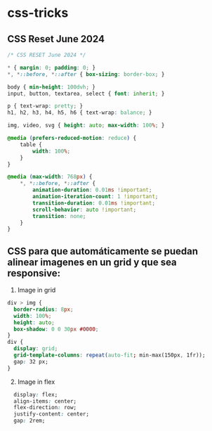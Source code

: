 # css-tricks

## CSS Reset June 2024

```css
/* CSS RESET June 2024 */

* { margin: 0; padding: 0; }
*, *::before, *::after { box-sizing: border-box; }

body { min-height: 100dvh; }
input, button, textarea, select { font: inherit; }

p { text-wrap: pretty; }
h1, h2, h3, h4, h5, h6 { text-wrap: balance; }

img, video, svg { height: auto; max-width: 100%; }

@media (prefers-reduced-motion: reduce) {
	table {
		width: 100%;
	}
}

@media (max-width: 768px) {
	*, *::before, *::after {
		animation-duration: 0.01ms !important;
		animation-iteration-count: 1 !important;
		transition-duration: 0.01ms !important;
		scroll-behavior: auto !important;
		transition: none;
	}
}
```

## CSS para que automáticamente se puedan alinear imagenes en un grid y que sea responsive:

1. Image in grid

```css
div > img {
  border-radius: 8px;
  width: 100%;
  height: auto;
  box-shadow: 0 0 30px #0000;
}
div {
  display: grid;
  grid-template-columns: repeat(auto-fit; min-max(150px, 1fr));
  gap: 32 px;
}
```

2. Image in flex

```css
  display: flex;
  align-items: center;
  flex-direction: row;
  justify-content: center;
  gap: 2rem;
```
